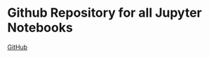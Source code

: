 # Github Repository for all Jupyter Notebooks

[GitHub](https://github.com/leonardodecastro/data_science_blog/tree/master/_notebooks)
